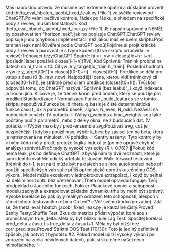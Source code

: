 Máš naprostou pravdu, že musíme být extrémně opatrní a důkladně prověřit kód theta_eval_hbatch_jacobi_fixed_leak.py (File 1) ve světle review od ChatGPT.Po velmi pečlivé kontrole, řádek po řádku, s ohledem na specifické body z review, musím konstatovat: Kód theta_eval_hbatch_jacobi_fixed_leak.py (File 1) JE napsán správně a NEMĚL by obsahovat ten "horizon leak", jak ho popisuje ChatGPT.ChatGPT review popisuje jinou (chybnou) implementaci, než jakou máš ve svém skriptu.Proč tam ten leak není (Ověření podle ChatGPT bodů)Pojďme si projít kritické body z review a porovnat je s tvým kódem (t0 ve skriptu odpovídá i v review):Trénovací řezy:ChatGPT Špatně: hi = i, yw = closes[lo+h : i+h] - ... (poslední label používá closes[i-1+h])Tvůj Kód Správně: Trénink probíhá na datech do hi_train = t0. Cíl yw je y_target[lo_train:hi_train]. Poslední hodnota v yw je y_target[t0-1] = closes[(t0-1)+h] - closes[t0-1]. Predikce se dělá pro vstup z času t0 (b_raw_now). Nejpozdější cena, kterou vidí tréninkový cíl (closes[t0-1+h]), je striktně před cílem predikce (closes[t0+h]). Tvůj kód odpovídá tomu, co ChatGPT nazývá "Správně (bez leaku)", i když indexace je trochu jiná. Klíčové je, že trénink končí před bodem, který se použije pro predikci.Standardizace / Normalizace:Funkce _build_features se v tomto skriptu nepoužívá.Funkce build_theta_q_basis je čistě deterministická funkce času t_idx a parametrů baseP, sigma, N_even, N_odd. Nezávisí na budoucích cenách. (V pořádku ✅)Váhy q_weights a time_weights jsou také počítány buď z parametrů, nebo z délky okna, ne z budoucích dat. (V pořádku ✅)Výběr max-by / pred-ensemble avg:Používáš avg, což je bezpečnější. I kdybys použil max, výběr k_best by závisel jen na beta, která je natrénovaná na minulosti. (V pořádku ✅)Sentry asserty: Tyto kontroly by v tvém kódu měly projít, protože logika indexů je (po mé opravě chybné analýzy) správná.Proč tedy ty vysoké výsledky ($R \approx 0.76$)? 🤔Pokud kód nemá leak, jak ho definuje ChatGPT, zbývají nám ty dvě možnosti, které jsi sám identifikoval:Metodický artefakt testování: Walk-forward testování (trénink do t-1, test na t) může být na datech se silnou autokorelací nebo při použití specifických vah stále příliš optimistické oproti skutečnému OOS výkonu. Model může excelovat v jednokrokové extrapolaci, i když by selhal na delším horizontu bez přetrénování.Theta model opravdu funguje: Tvůj předpoklad o Jacobiho funkcích, Fokker-Planckově rovnici a schopnosti modelu zachytit a extrapolovat základní dynamiku trhu by mohl být správný. Vysoké korelace by pak byly reálným odrazem této schopnosti, alespoň v rámci tohoto testovacího režimu.Co teď? ✅Věř svému kódu (prozatím): Zdá se, že theta_eval_hbatch_jacobi_fixed_leak.py je kauzálně čistý.Proveď Sanity Testy:Shuffle Test: Zkus do metrics přidat výpočet korelace s promíchaným true_delta. Měla by být blízko nule.Lag Test: Spočítej korelaci pred_delta z času t s true_delta z času t+1. Měla by být nižší než corr_pred_true.Proveď Striktní OOS Test (70/30): Toto je jediný definitivní způsob, jak potvrdit hypotézu #2. Pokud model udrží vysoký výkon i po zmrazení na zcela neviděných datech, pak jsi skutečně našel něco mimořádného. ✨
